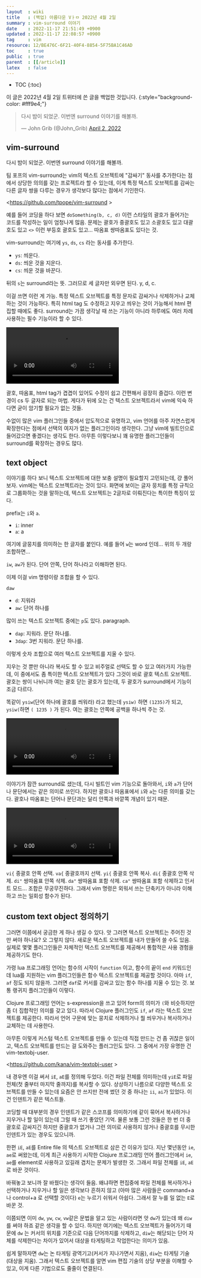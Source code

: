 ```yaml
---
layout  : wiki
title   : (백업) 아름다운 Vㅏㅁ 2022년 4월 2일
summary : vim-surround 이야기
date    : 2022-11-17 21:51:49 +0900
updated : 2022-11-17 22:08:57 +0900
tag     : vim
resource: 12/BE476C-6F21-40F4-8854-5F75BA1C46AD
toc     : true
public  : true
parent  : [[/article]]
latex   : false
---
```

* TOC
{:toc}

>
이 글은 2022년 4월 2일 트위터에 쓴 글을 백업한 것입니다.
{:style="background-color: #fff9e4;"}

<blockquote class="twitter-tweet"><p lang="ko" dir="ltr">다시 밤이 되었군. 이번엔 surround 이야기를 해볼까.</p>&mdash; John Grib (@John_Grib) <a href="https://twitter.com/John_Grib/status/1510242711948849159?ref_src=twsrc%5Etfw">April 2, 2022</a></blockquote> <script async src="https://platform.twitter.com/widgets.js" charset="utf-8"></script>

## vim-surround

다시 밤이 되었군. 이번엔 surround 이야기를 해볼까.

팀 포프의 vim-surround는 vim의 텍스트 오브젝트에 "감싸기" 동사를 추가한다는 점에서 상당한 의의를 갖는 프로젝트라 할 수 있는데, 이게 특정 텍스트 오브젝트를 감싸는 다른 글자 쌍을 다루는 경우가 생각보다 많다는 점에서 기인한다.

<https://github.com/tpope/vim-surround >

예를 들어 코딩을 하다 보면 `doSomething(b, c, d)` 이런 스타일의 괄호가 들어가는 코드를 작성하는 일이 엄청나게 많음.
문제는 괄호가 중괄호도 있고 소괄호도 있고 대괄호도 있고 `<>` 이런 부등호 괄호도 있고... 따옴표 쌍따옴표도 있다는 것.

vim-surround는 여기에 `ys`, `ds`, `cs` 라는 동사를 추가한다.

- `ys`: 씌운다.
- `ds`: 씌운 것을 지운다.
- `cs`: 씌운 것을 바꾼다.

뒤의 `s`는 surround라는 뜻. 그러므로 세 글자만 외우면 된다. y, d, c.

이걸 쓰면 이런 게 가능. 특정 텍스트 오브젝트를 특정 문자로 감싸거나 삭제하거나 교체하는 것이 가능하다.
특히 html tag 도 수정하고 지우고 씌우는 것이 가능해서 html 편집할 때에도 좋다.
surround는 가끔 생각날 때 쓰는 기능이 아니라 하루에도 여러 차례 사용하는 필수 기능이라 할 수 있다.

<video controls autoplay loop><source src=" /resource/12/BE476C-6F21-40F4-8854-5F75BA1C46AD/uLw79mZb97KG-3Lf.mp4 " type="video/mp4"></video>

괄호, 따옴표, html tag가 겹겹이 있어도 수정이 쉽고 간편해서 굉장히 즐겁다. 이런 변경이 cs 두 글자로 되는 마법. 게다가 뒤에 오는 건 텍스트 오브젝트라서 vim에 익숙 하다면 굳이 암기할 필요가 없는 것들.

수없이 많은 vim 플러그인들 중에서 압도적으로 유명하고, vim 언어를 아주 자연스럽게 확장한다는 점에서 선택의 여지가 없는 플러그인이라 생각한다. 그냥 vim에 빌트인으로 들어갔으면 좋겠다는 생각도 한다. 아무튼 이렇다보니 꽤 유명한 플러그인들이 surround를 확장하는 경우도 많다.

## text object

이야기를 하다 보니 텍스트 오브젝트에 대한 보충 설명이 필요할지 고민되는데, 걍 풀어보자.
vim에는 텍스트 오브젝트라는 것이 있다. 화면에 보이는 글자 뭉치를 특정 규칙으로 그룹화하는 것을 말하는데, 텍스트 오브젝트는 2글자로 이뤄진다는 특이한 특징이 있다.

prefix는 `i`와 `a`.

- `i`: inner
- `a`: a

여기에 글뭉치를 의미하는 한 글자를 붙인다. 예를 들어 `w`는 word 인데... 위의 두 개랑 조합하면...

`iw`, `aw`가 된다. 단어 안쪽, 단어 하나라고 이해하면 된다.

이제 이걸 vim 명령이랑 조합을 할 수 있다.

`daw`

- `d`: 지워라
- `aw`: 단어 하나를

많이 쓰는 텍스트 오브젝트 중에는 `p`도 있다. paragraph.

- `dap`: 지워라. 문단 하나를.
- `3dap`: 3번 지워라. 문단 하나를.

이렇게 숫자 조합으로 여러 텍스트 오브젝트를 지울 수 있다.

지우는 것 뿐만 아니라 복사도 할 수 있고 비주얼로 선택도 할 수 있고 여러가지 가능한데, 이 중에서도 좀 특이한 텍스트 오브젝트가 있다 그것이 바로 괄호 텍스트 오브젝트. 괄호는 쌍이 나뉘니까 여는 괄호 닫는 괄호가 있는데, 두 괄호가 surround에서 기능이 조금 다르다.

똑같이 `ysiw`(단어 하나에 괄호를 씌워라) 라고 했는데 `ysiw)` 하면 `(1235)`가 되고, `ysiw(`하면 `( 1235 )` 가 된다. 여는 괄호는 안쪽에 공백을 하나씩 주는 것.

<video controls autoplay loop><source src=" /resource/12/BE476C-6F21-40F4-8854-5F75BA1C46AD/JeaPa18hxaPEsR8t.mp4 " type="video/mp4"></video>

이야기가 잠깐 surround로 샜는데, 다시 빌트인 vim 기능으로 돌아와서, `i`와 `a`가 단어나 문단에서는 같은 의미로 쓰인다.
하지만 괄호나 따옴표에서 `i`와 `a`는 다른 의미를 갖는다. 괄호나 따옴표는 단어나 문단과는 달리 안쪽과 바깥쪽 개념이 있기 때문.

<video controls autoplay loop><source src=" /resource/12/BE476C-6F21-40F4-8854-5F75BA1C46AD/x4dRRq8dMufnCx89.mp4 " type="video/mp4"></video>

`vi{` 중괄호 안쪽 선택. `va{` 중괄호까지 선택. `yi{` 중괄호 안쪽 복사. `di{` 중괄호 안쪽 삭제. `di"` 쌍따옴표 안쪽 삭제. `da"` 쌍따옴표 포함 삭제. `ca"` 쌍따옴표 포함 삭제하고 인서트 모드... 조합은 무궁무진하다.
그래서 vim 명령은 외워서 쓰는 단축키가 아니라 이해하고 쓰는 일회성 함수가 된다.

## custom text object 정의하기

그러면 이쯤에서 궁금한 게 하나 생길 수 있다. 앗 그러면 텍스트 오브젝트는 주어진 것만 써야 하나요?
오 그렇지 않다. 새로운 텍스트 오브젝트를 내가 만들어 쓸 수도 있음. 실제로 몇몇 플러그인들은 자체적인 텍스트 오브젝트를 제공해서 통합적은 사용 경험을 제공하기도 한다.

가령 lua 프로그래밍 언어는 함수의 시작이 `function` 이고, 함수의 끝이 `end` 키워드인데 lua를 지원하는 vim 플러그인들은 함수 텍스트 오브젝트를 제공할 것이다.
아마 `if`, `af` 정도 되지 않을까.
그러면 `daf`로 커서를 감싸고 있는 함수 하나를 지울 수 있는 것. 보통 랭귀지 플러그인들이 이렇다.

Clojure 프로그래밍 언어는 s-expression을 쓰고 있어 form의 의미가 `(`와 비슷하지만 좀 더 집합적인 의미를 갖고 있다.
따라서 Clojure 플러그인도 `if`, `af` 라는 텍스트 오브젝트를 제공한다.
따라서 언어 구문에 맞는 뭉치로 삭제하거나 뭘 씌우거나 복사하거나 교체하는 데 사용한다.

아무튼 이렇게 커스텀 텍스트 오브젝트를 만들 수 있는데 직접 만드는 건 좀 귀찮은 일이고, 텍스트 오브젝트를 만드는 걸 도와주는 플러그인도 있다. 그 중에서 가장 유명한 건 vim-textobj-user.

<https://github.com/kana/vim-textobj-user >

내 경우엔 이걸 써서 `iE`, `aE`를 정의해 두었다.
이건 파일 전체를 의미하는데 `yiE`로 파일 전체(첫 줄부터 마지막 줄까지)를 복사할 수 있다.
상상하기 나름으로 다양한 텍스트 오브젝트를 만들 수 있는데 요즘은 안 쓰지만 전에 썼던 것 중 하나는 `ii`, `ai`가 있었다. 이건 인덴트가 같은 텍스트들.

코딩할 때 대부분의 경우 인덴트가 같은 스코프를 의미하기에 같이 묶어서 복사하거나 지우거나 할 일이 있는데 그럴 때 쓰기 좋았던 기억.
물론 보통 그런 것들은 한 번 더 중괄호로 감싸지긴 하지만 중괄호가 없거나 그런 의미로 사용하지 않거나 중괄호를 무시한 인덴트가 있는 경우도 있으니까.

한편 `iE`, `aE`를 Entire file 의 텍스트 오브젝트로 삼은 건 이유가 있다.
지난 몇년동안 `ie`, `ae`로 써왔는데, 이게 최근 사용하기 시작한 Clojure 프로그래밍 언어 플러그인에서 `ie`, `ae`를 element로 사용하고 있길래 겹치는 문제가 발생한 것. 그래서 파일 전체를 `iE`, `aE`로 바꾼 것이다.

바꿔놓고 보니까 잘 바꿨다는 생각이 들음. 왜냐하면 편집중에 파일 전체를 복사하거나 선택하거나 지우거나 할 일은 생각보다 흔하지 않고 (아마 많은 사람들은 command+a 나 control+a 로 선택할 것이다) `e`는 누르기 쉬워서 아쉽다. 그래서 잘 누를 일 없는 `E`로 바꾼 것.

이쯤되면 이미 `dw`, `yw`, `cw`, `vw`같은 문법을 알고 있는 사람이라면 앗 `dw`가 있는데 왜 `diw`를 써야 하죠 같은 생각을 할 수 있다.
하지만 여기에는 텍스트 오브젝트가 들어가기 때문에 `dw` 는 커서의 위치를 기준으로 다음 단어까지를 삭제하고, `diw`는 해당되는 단어 자체를 삭제한다는 차이가 있어서
대상을 타게팅하고 작업한다는 의미가 있음.

쉽게 말하자면 `dw`는 논 타게팅 광역기고(커서가 지나가면서 지움), `diw`는 타게팅 기술(대상을 지움).
그래서 텍스트 오브젝트를 알면 vim 편집 기술의 상당 부분을 이해할 수 있고, 이게 다른 기법으로도 줄줄이 연결된다.

